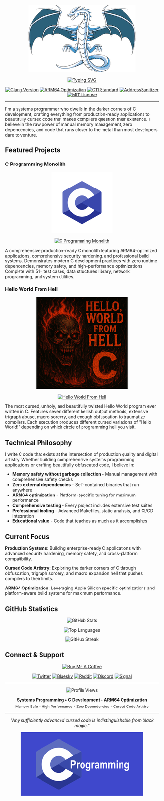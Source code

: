 <p align="center">
  <img src="https://github.com/dunamismax/images/blob/main/c/LLVMWyvern.png" alt="LLVM Wyvern C Programming" width="350" />
</p>

<p align="center">
  <a href="https://github.com/dunamismax">
    <img src="https://readme-typing-svg.demolab.com/?font=Fira+Code&size=24&pause=1000&color=3071A4&center=true&vCenter=true&width=1000&lines=Systems+Programming+Architect;Low-Level+Performance+Specialist;Memory+Management+Expert;ARM64+Optimization+Engineer;Production+C+Applications;Zero+Runtime+Dependencies;Bare+Metal+Programming;Compiler+Trauma+Survivor;Digital+Demonology+Practitioner;Cursed+Code+Craftsman;Obfuscation+Artisan;Dark+Arts+Developer" alt="Typing SVG" />
  </a>
</p>

<p align="center">
  <a href="https://clang.llvm.org/"><img src="https://img.shields.io/badge/Clang-17+-3071A4.svg?logo=llvm" alt="Clang Version"></a>
  <a href="https://developer.apple.com/documentation/apple-silicon"><img src="https://img.shields.io/badge/ARM64-Apple_Silicon-000000.svg?logo=apple" alt="ARM64 Optimization"></a>
  <a href="https://en.wikipedia.org/wiki/C11_(C_standard_revision)"><img src="https://img.shields.io/badge/C11-Standard-00599C.svg" alt="C11 Standard"></a>
  <a href="https://clang.llvm.org/docs/AddressSanitizer.html"><img src="https://img.shields.io/badge/ASAN-Memory_Safety-FF0000.svg" alt="AddressSanitizer"></a>
  <a href="https://opensource.org/licenses/MIT"><img src="https://img.shields.io/badge/License-MIT-green.svg" alt="MIT License"></a>
</p>

---

I'm a systems programmer who dwells in the darker corners of C development, crafting everything from production-ready applications to beautifully cursed code that makes compilers question their existence. I believe in the raw power of manual memory management, zero dependencies, and code that runs closer to the metal than most developers dare to venture.

## Featured Projects

### C Programming Monolith

<p align="center">
  <img src="https://github.com/dunamismax/images/blob/main/c/logo-logo-modern.png" alt="Modern C Logo" width="200" />
</p>

<p align="center">
  <a href="https://github.com/dunamismax/c-monolith">
    <img src="https://github-readme-stats.vercel.app/api/pin/?username=dunamismax&repo=c-monolith&theme=dark&bg_color=0d1117&title_color=3071A4&text_color=8b949e&icon_color=3071A4&border_color=30363d&border_radius=6" alt="C Programming Monolith" />
  </a>
</p>

A comprehensive production-ready C monolith featuring ARM64-optimized applications, comprehensive security hardening, and professional build systems. Demonstrates modern C development practices with zero runtime dependencies, memory safety, and high-performance optimizations. Complete with 51+ test cases, data structures library, network programming, and system utilities.

### Hello World From Hell

<p align="center">
  <img src="https://github.com/dunamismax/images/blob/main/c/hello-world-from-hell.png" alt="Hello World From Hell" width="300" />
</p>

<p align="center">
  <a href="https://github.com/dunamismax/hello-world-from-hell">
    <img src="https://github-readme-stats.vercel.app/api/pin/?username=dunamismax&repo=hello-world-from-hell&theme=dark&bg_color=0d1117&title_color=FF0000&text_color=8b949e&icon_color=FF0000&border_color=30363d&border_radius=6" alt="Hello World From Hell" />
  </a>
</p>

The most cursed, unholy, and beautifully twisted Hello World program ever written in C. Features seven different hellish output methods, extensive trigraph abuse, macro sorcery, and enough obfuscation to traumatize compilers. Each execution produces different cursed variations of "Hello World!" depending on which circle of programming hell you visit.

## Technical Philosophy

I write C code that exists at the intersection of production quality and digital artistry. Whether building comprehensive systems programming applications or crafting beautifully obfuscated code, I believe in:

- **Memory safety without garbage collection** - Manual management with comprehensive safety checks
- **Zero external dependencies** - Self-contained binaries that run anywhere
- **ARM64 optimization** - Platform-specific tuning for maximum performance  
- **Comprehensive testing** - Every project includes extensive test suites
- **Professional tooling** - Advanced Makefiles, static analysis, and CI/CD integration
- **Educational value** - Code that teaches as much as it accomplishes

## Current Focus

**Production Systems**: Building enterprise-ready C applications with advanced security hardening, memory safety, and cross-platform compatibility.

**Cursed Code Artistry**: Exploring the darker corners of C through obfuscation, trigraph sorcery, and macro expansion hell that pushes compilers to their limits.

**ARM64 Optimization**: Leveraging Apple Silicon specific optimizations and platform-aware build systems for maximum performance.

## GitHub Statistics

<p align="center">
  <img src="https://github-readme-stats.vercel.app/api?username=dunamismax&show_icons=true&theme=dark&count_private=true&bg_color=0d1117&title_color=3071A4&text_color=8b949e&icon_color=3071A4&border_color=30363d" alt="GitHub Stats" />
</p>

<p align="center">
  <img src="https://github-readme-stats.vercel.app/api/top-langs/?username=dunamismax&layout=compact&theme=dark&langs_count=8&bg_color=0d1117&title_color=3071A4&text_color=8b949e&icon_color=3071A4&border_color=30363d" alt="Top Languages" />
</p>

<p align="center">
  <img src="https://github-readme-streak-stats-eight.vercel.app/?user=dunamismax&theme=dark&background=0d1117&border=30363d&stroke=8b949e&ring=3071A4&fire=3071A4&currStreakLabel=3071A4" alt="GitHub Streak" />
</p>

## Connect & Support

<p align="center">
  <a href="https://www.buymeacoffee.com/dunamismax">
    <img src="https://cdn.buymeacoffee.com/buttons/v2/default-yellow.png" alt="Buy Me A Coffee" style="height: 60px !important;width: 217px !important;" >
  </a>
</p>

<p align="center">
  <a href="https://twitter.com/dunamismax" target="_blank"><img src="https://img.shields.io/badge/Twitter-%231DA1F2.svg?&style=for-the-badge&logo=twitter&logoColor=white" alt="Twitter"></a>
  <a href="https://bsky.app/profile/dunamismax.bsky.social" target="_blank"><img src="https://img.shields.io/badge/Bluesky-blue?style=for-the-badge&logo=bluesky&logoColor=white" alt="Bluesky"></a>
  <a href="https://reddit.com/user/dunamismax" target="_blank"><img src="https://img.shields.io/badge/Reddit-%23FF4500.svg?&style=for-the-badge&logo=reddit&logoColor=white" alt="Reddit"></a>
  <a href="https://discord.com/users/dunamismax" target="_blank"><img src="https://img.shields.io/badge/Discord-dunamismax-7289DA.svg?style=for-the-badge&logo=discord&logoColor=white" alt="Discord"></a>
  <a href="https://signal.me/#p/+dunamismax.66" target="_blank"><img src="https://img.shields.io/badge/Signal-dunamismax.66-3A76F0.svg?style=for-the-badge&logo=signal&logoColor=white" alt="Signal"></a>
</p>

---

<p align="center">
  <img src="https://komarev.com/ghpvc/?username=dunamismax&color=3071A4&style=flat-square&label=Profile+Views" alt="Profile Views" />
</p>

<p align="center">
  <strong>Systems Programming • C Development • ARM64 Optimization</strong><br>
  <sub>Memory Safe • High Performance • Zero Dependencies • Cursed Code Artistry</sub>
</p>

---

<p align="center">
  <em>"Any sufficiently advanced cursed code is indistinguishable from black magic."</em>
</p>

<p align="center">
  <img src="https://github.com/dunamismax/images/blob/main/c/C-programming.png" alt="C Programming" width="400" />
</p>
